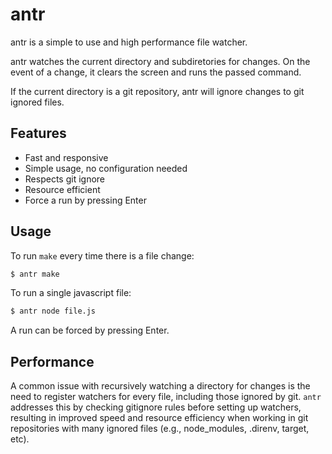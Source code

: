 # antr

antr is a simple to use and high performance file watcher.

antr watches the current directory and subdiretories for changes. On the event
of a change, it clears the screen and runs the passed command.

If the current directory is a git repository, antr will ignore changes to
git ignored files.

## Features

- Fast and responsive
- Simple usage, no configuration needed
- Respects git ignore
- Resource efficient
- Force a run by pressing Enter

## Usage

To run `make` every time there is a file change:

~~~sh
$ antr make
~~~

To run a single javascript file:

~~~sh
$ antr node file.js
~~~

A run can be forced by pressing Enter.

## Performance

A common issue with recursively watching a directory for changes is the need to
register watchers for every file, including those ignored by git. `antr`
addresses this by checking gitignore rules before setting up watchers,
resulting in improved speed and resource efficiency when working in git
repositories with many ignored files (e.g., node_modules, .direnv, target,
etc).
